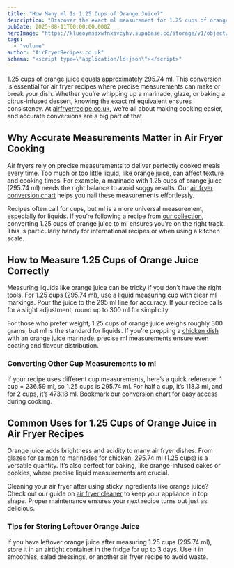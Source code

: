 ```yaml
---
title: "How Many ml Is 1.25 Cups of Orange Juice?"
description: "Discover the exact ml measurement for 1.25 cups of orange juice with our easy conversion guide—perfect for air fryer recipes!"
pubDate: 2025-08-11T00:00:00.000Z
heroImage: "https://klueoymssxwfnxsvcyhv.supabase.co/storage/v1/object/public/md/how-many-ml-is-1-25-cups-of-orange-juice-8996a43a.webp"
tags:
  - "volume"
author: "AirFryerRecipes.co.uk"
schema: "<script type=\"application/ld+json\"></script>"
---
```


<p>1.25 cups of orange juice equals approximately 295.74 ml. This conversion is essential for air fryer recipes where precise measurements can make or break your dish. Whether you’re whipping up a marinade, glaze, or baking a citrus-infused dessert, knowing the exact ml equivalent ensures consistency. At <a href=https://www.airfryerrecipe.co.uk>airfryerrecipe.co.uk</a>, we’re all about making cooking easier, and accurate conversions are a big part of that.</p>

<h2>Why Accurate Measurements Matter in Air Fryer Cooking</h2>
<p>Air fryers rely on precise measurements to deliver perfectly cooked meals every time. Too much or too little liquid, like orange juice, can affect texture and cooking times. For example, a marinade with 1.25 cups of orange juice (295.74 ml) needs the right balance to avoid soggy results. Our <a href=https://www.airfryerrecipe.co.uk/air-fryer-conversion-chart>air fryer conversion chart</a> helps you nail these measurements effortlessly.</p>
<p>Recipes often call for cups, but ml is a more universal measurement, especially for liquids. If you’re following a recipe from <a href=https://www.airfryerrecipe.co.uk/recipes>our collection</a>, converting 1.25 cups of orange juice to ml ensures you’re on the right track. This is particularly handy for international recipes or when using a kitchen scale.</p>

<h2>How to Measure 1.25 Cups of Orange Juice Correctly</h2>
<p>Measuring liquids like orange juice can be tricky if you don’t have the right tools. For 1.25 cups (295.74 ml), use a liquid measuring cup with clear ml markings. Pour the juice to the 295 ml line for accuracy. If your recipe calls for a slight adjustment, round up to 300 ml for simplicity.</p>
<p>For those who prefer weight, 1.25 cups of orange juice weighs roughly 300 grams, but ml is the standard for liquids. If you’re prepping a <a href=https://www.airfryerrecipe.co.uk/recipe-category/chicken>chicken dish</a> with an orange juice marinade, precise ml measurements ensure even coating and flavour distribution.</p>

<h3>Converting Other Cup Measurements to ml</h3>
<p>If your recipe uses different cup measurements, here’s a quick reference: 1 cup = 236.59 ml, so 1.25 cups is 295.74 ml. For half a cup, it’s 118.3 ml, and for 2 cups, it’s 473.18 ml. Bookmark our <a href=https://www.airfryerrecipe.co.uk/air-fryer-conversion-chart>conversion chart</a> for easy access during cooking.</p>

<h2>Common Uses for 1.25 Cups of Orange Juice in Air Fryer Recipes</h2>
<p>Orange juice adds brightness and acidity to many air fryer dishes. From glazes for <a href=https://www.airfryerrecipe.co.uk/recipe-category/salmon>salmon</a> to marinades for chicken, 295.74 ml (1.25 cups) is a versatile quantity. It’s also perfect for baking, like orange-infused cakes or cookies, where precise liquid measurements are crucial.</p>
<p>Cleaning your air fryer after using sticky ingredients like orange juice? Check out our guide on <a href=https://www.airfryerrecipe.co.uk/air-fryer-cleaner>air fryer cleaner</a> to keep your appliance in top shape. Proper maintenance ensures your next recipe turns out just as delicious.</p>

<h3>Tips for Storing Leftover Orange Juice</h3>
<p>If you have leftover orange juice after measuring 1.25 cups (295.74 ml), store it in an airtight container in the fridge for up to 3 days. Use it in smoothies, salad dressings, or another air fryer recipe to avoid waste.</p>